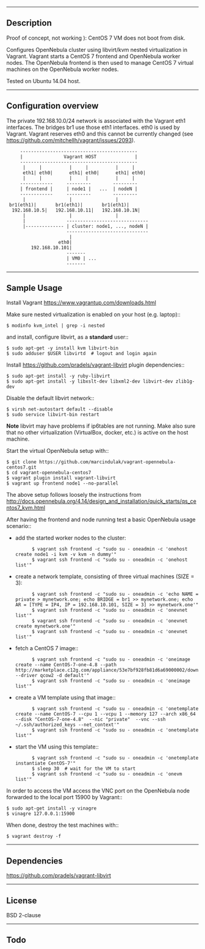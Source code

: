 -----------
Description
-----------

Proof of concept, not working ): CentOS 7 VM does not boot from disk.

Configures OpenNebula cluster using libvirt/kvm nested virtualization in Vagrant.
Vagrant starts a CentOS 7 frontend and OpenNebula worker nodes. The OpenNebula frontend
is then used to manage CentOS 7 virtual machines on the OpenNebula worker nodes.

Tested on Ubuntu 14.04 host.


----------------------
Configuration overview
----------------------

The private 192.168.10.0/24 network is associated with the Vagrant eth1 interfaces.
The bridges br1 use those eth1 interfaces. eth0 is used by Vagrant.
Vagrant reserves eth0 and this cannot be currently changed
(see https://github.com/mitchellh/vagrant/issues/2093).

		 -------------------------------------------
		 |               Vagrant HOST              |
		 -------------------------------------------
		  |     |          |     |          |     |
	      eth1| eth0|      eth1| eth0|      eth1| eth0|
		  |     |          |     |          |     |
		 ------------     ---------        ---------
		 | frontend |     | node1 |   ...  | nodeN |
		 ------------     ---------        ---------
		  |                |                |
	 br1(eth1)|       br1(eth1)|       br1(eth1)|
      192.168.10.5|   192.168.10.11|   192.168.10.1N|
		  |                |                |
		  |               ------------------------------
		  |-------------- | cluster: node1, ..., nodeN |
        				  ------------------------------
        				   |
			           eth0|
		     192.168.10.101|
				          -------
				          | VM0 | ...
				          -------


------------
Sample Usage
------------

Install Vagrant https://www.vagrantup.com/downloads.html

Make sure nested virtualization is enabled on your host (e.g. laptop)::

	$ modinfo kvm_intel | grep -i nested

and install, configure libvirt, as a **standard** user::

	$ sudo apt-get -y install kvm libvirt-bin
	$ sudo adduser $USER libvirtd  # logout and login again

Install https://github.com/pradels/vagrant-libvirt plugin dependencies::

	$ sudo apt-get install -y ruby-libvirt
	$ sudo apt-get install -y libxslt-dev libxml2-dev libvirt-dev zlib1g-dev

Disable the default libvirt network::

	$ virsh net-autostart default --disable
	$ sudo service libvirt-bin restart

**Note** libvirt may have problems if ip6tables are not running.
Make also sure that no other virtualization (VirtualBox, docker, etc.)
is active on the host machine.

Start the virtual OpenNebula setup with::

	$ git clone https://github.com/marcindulak/vagrant-opennebula-centos7.git
	$ cd vagrant-opennebula-centos7
	$ vagrant plugin install vagrant-libvirt
	$ vagrant up frontend node1 --no-parallel

The above setup follows loosely the instructions from
http://docs.opennebula.org/4.14/design_and_installation/quick_starts/qs_centos7_kvm.html

After having the frontend and node running test a basic OpenNebula usage scenario::

- add the started worker nodes to the cluster:

        	$ vagrant ssh frontend -c "sudo su - oneadmin -c 'onehost create node1 -i kvm -v kvm -n dummy'"
        	$ vagrant ssh frontend -c "sudo su - oneadmin -c 'onehost list'"

- create a network template, consisting of three virtual machines (SIZE = 3):

        	$ vagrant ssh frontend -c "sudo su - oneadmin -c 'echo NAME = private > mynetwork.one; echo BRIDGE = br1 >> mynetwork.one; echo AR = [TYPE = IP4, IP = 192.168.10.101, SIZE = 3] >> mynetwork.one'"
	        $ vagrant ssh frontend -c "sudo su - oneadmin -c 'onevnet list'"
 	        $ vagrant ssh frontend -c "sudo su - oneadmin -c 'onevnet create mynetwork.one'"
	        $ vagrant ssh frontend -c "sudo su - oneadmin -c 'onevnet list'"

- fetch a CentOS 7 image::

        	$ vagrant ssh frontend -c "sudo su - oneadmin -c 'oneimage create --name CentOS-7-one-4.8 --path http://marketplace.c12g.com/appliance/53e7bf928fb81d6a69000002/download --driver qcow2 -d default'"
        	$ vagrant ssh frontend -c "sudo su - oneadmin -c 'oneimage list'"

- create a VM template using that image::

        	$ vagrant ssh frontend -c "sudo su - oneadmin -c 'onetemplate create --name CentOS-7 --cpu 1 --vcpu 1 --memory 127 --arch x86_64 --disk "CentOS-7-one-4.8"  --nic "private"  --vnc --ssh ~/.ssh/authorized_keys --net_context'"
        	$ vagrant ssh frontend -c "sudo su - oneadmin -c 'onetemplate list'"

- start the VM using this template::

        	$ vagrant ssh frontend -c "sudo su - oneadmin -c 'onetemplate instantiate CentOS-7'"
         	$ sleep 30  # wait for the VM to start
	        $ vagrant ssh frontend -c "sudo su - oneadmin -c 'onevm list'"

In order to access the VM access the VNC port on the OpenNebula node
forwarded to the local port 15900 by Vagrant::

	$ sudo apt-get install -y vinagre
	$ vinagre 127.0.0.1:15900

When done, destroy the test machines with::

	$ vagrant destroy -f


------------
Dependencies
------------

https://github.com/pradels/vagrant-libvirt


-------
License
-------

BSD 2-clause


----
Todo
----
